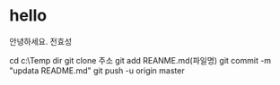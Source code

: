 ﻿# hello
안녕하세요. 전효성

cd c:\Temp
dir 
git clone 주소
git add REANME.md(파일명)
git commit -m "updata README.md"
git push -u origin master
